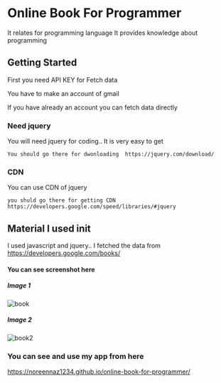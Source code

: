 # Online Book For Programmer

It relates for programming language
It provides knowledge about programming


## Getting Started

First you need API KEY for Fetch data 

You have to make an account of gmail

If you have already an account you can fetch data directly


### Need jquery

You will need jquery for coding.. It is very easy to get

```
You should go there for dwonloading  https://jquery.com/download/
```

### CDN

You can use CDN of jquery

```
you shuld go there for getting CDN https://developers.google.com/speed/libraries/#jquery
```

## Material I used init
I used javascript and jquery.. I fetched the data from https://developers.google.com/books/


#### You can see screenshot here ####

##### Image 1 #####


![book](https://user-images.githubusercontent.com/38943389/46562491-b9975900-c915-11e8-885c-3ce6811b4a95.PNG)


##### Image 2


![book2](https://user-images.githubusercontent.com/38943389/46562497-bd2ae000-c915-11e8-9523-7c8e1e19275f.PNG)




### You can see and use my app from here 

https://noreennaz1234.github.io/online-book-for-programmer/





